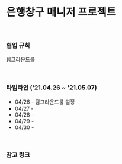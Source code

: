 # 은행창구 매니저 프로젝트

<br>

### 협업 규칙

[팀그라운드룰](https://github.com/SoKoooool/ios-bank-manager/blob/main/Docs/%ED%8C%80%EA%B7%B8%EB%9D%BC%EC%9A%B4%EB%93%9C%EB%A3%B0.md)

<br>

### 타임라인 ('21.04.26 ~ '21.05.07)
- 04/26 - 팀그라운드룰 설정
- 04/27 - 
- 04/28 - 
- 04/29 - 
- 04/30 - 

<br>

### 참고 링크
